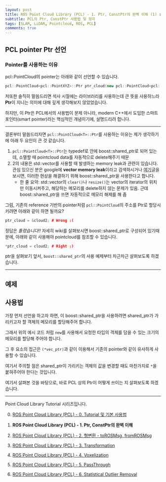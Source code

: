 ```yaml
---
layout: post
title: ROS Point Cloud Library (PCL) - 1. Ptr, ConstPtr의 완벽 이해 (1) shared_ptr
subtitle: PCL의 Ptr, ConstPtr 사용법 및 정리
tags: [SLAM, LiDAR, Pointcloud, ROS, PCL]
comments: true
---
```



## PCL pointer Ptr 선언

### Pointer를 사용하는 이유

pcl::PointCloud의 pointer는 아래와 같이 선언할 수 있습니다.

```cpp
pcl::PointCloud<pcl::PointXYZ>::Ptr ptr_cloud(new pcl::PointCloud<pcl::PointXYZ>);
```

저또한 솔직히 말씀드리면 석사 시절에는 라이브러리를 사용하는데 큰 뜻을 사용하느라 **Ptr**이 지니는 의미에 대해 깊게 생각해보지 않았었습니다.

하지만, 이 Ptr은 PCL에서의 사용법이 문제 아니라, modern C++에서 도입한 스마트 포인터(smart pointer)라는 핵심적인 개념이기에, 설명드리려 합니다.

---

결론부터 말씀드리자면 `pcl::PointCloud<T>::Ptr`를 사용하는 이유는 제가 생각하기에 아래 두 요인이 큰 것 같습니다.

1. `pcl::PointCloud<T>::Ptr`는 typedef로 안에 boost::shared_ptr로 되어 있는데, 소멸할 때 pointcloud data를 자동적으로 delete해주기 때문
2. 2의 내용은 std::vector를 사용할 때 발생하는 memory leak과 관련이 있습니다. 관심 있으신 분은 google에 **vector memory leak**이라고 검색하시거나 [여기](https://stackoverflow.com/questions/1361139/how-to-avoid-memory-leaks-when-using-a-vector-of-pointers-to-dynamically-allocat)글을 보시면, 이러한 현상을 해결하기 위해 boost::shared_ptr을 사용한다고 합니다.
    * 한 줄 요약: std::vector의 `clear()`나 `resize()`는 vector의 iterator의 위치만 이동시켜주고, 해당하는 메모리를 delete하지 않는 문제가 있음. 근데 boost::shared_ptr을 쓰면 자동적으로 메모리 해제를 해 줌

그럼, 기존의 reference 기반의 pointer처럼 `pcl::PointCloud`의 주소를 Ptr로 할당시키려면 아래와 같이 하면 될까요?

```cpp
ptr_cloud = &cloud2; # Wrong :(
```

정답은 *틀렸습니다!!* 자세히 wiki를 살펴보시면 boost::shared_ptr로 구성되어 있기때문에, 아래와 같이 사용해야 pointcloud를 참조할 수 있습니다.

```cpp
*ptr_cloud = cloud2; # Right :)
```

ptr을 살펴보기 앞서, `boost::shared_ptr`의 사용 예제부터 차근차근 살펴보도록 하겠습니다. 

---


## 예제

<script src="https://gist.github.com/LimHyungTae/fc6c71a06a9a09a1e7958d35b64f9dd4.js"></script>


## 사용법

가장 먼저 선언을 하고자 하면, 이 boost::shared_ptr을 사용하려면 shared_ptr가 가리키고자 할 객체의 메모리를 할당해주어 합니다.

그래서 위의 예시 코드 처럼 `new`를 사용해서 요청한 타입의 객체를 담을 수 있는 크기의 메모리를 할당해 주어야 합니다.

그 후 요소의 접근은 `(*vec_ptr)`과 같이 이용해서 기존의 pointer와 같이 유사하게 사용할 수 있습니다.

여기서 주의할 점은 shared_ptr이 가리키는 객체의 값을 변경할 때도 마찬가지로 `*`을 붙혀주어야 한다는 것입니다.


여기서 살펴본 것을 바탕으로, 바로 PCL 상의 Ptr이 어떻게 쓰이는 지 살펴보도록 하겠습니다.

---

Point Cloud Library Tutorial 시리즈입니다.

0. [ROS Point Cloud Library (PCL) - 0. Tutorial 및 기본 사용법](https://limhyungtae.github.io/2019-11-29-ROS-Point-Cloud-Library-(PCL)-0.-Tutorial-%EB%B0%8F-%EA%B8%B0%EB%B3%B8-%EC%82%AC%EC%9A%A9%EB%B2%95/)

1. **ROS Point Cloud Library (PCL) - 1. Ptr, ConstPtr의 완벽 이해**

2. [ROS Point Cloud Library (PCL) - 2. 형변환 - toROSMsg, fromROSMsg](https://limhyungtae.github.io/2019-11-29-ROS-Point-Cloud-Library-(PCL)-2.-%ED%98%95%EB%B3%80%ED%99%98-toROSMsg,-fromROSMsg/)

3. [ROS Point Cloud Library (PCL) - 3. Transformation](https://limhyungtae.github.io/2019-11-29-ROS-Point-Cloud-Library-(PCL)-3.-Transformation/)

4. [ROS Point Cloud Library (PCL) - 4. Voxelization](https://limhyungtae.github.io/2019-11-29-ROS-Point-Cloud-Library-(PCL)-4.-Voxelization/)

5. [ROS Point Cloud Library (PCL) - 5. PassThrough](https://limhyungtae.github.io/2019-11-29-ROS-Point-Cloud-Library-(PCL)-5.-PassThrough/)

6. [ROS Point Cloud Library (PCL) - 6. Statistical Outlier Removal](https://limhyungtae.github.io/2019-11-29-ROS-Point-Cloud-Library-(PCL)-6.-Statistical-Outlier-Removal/)
